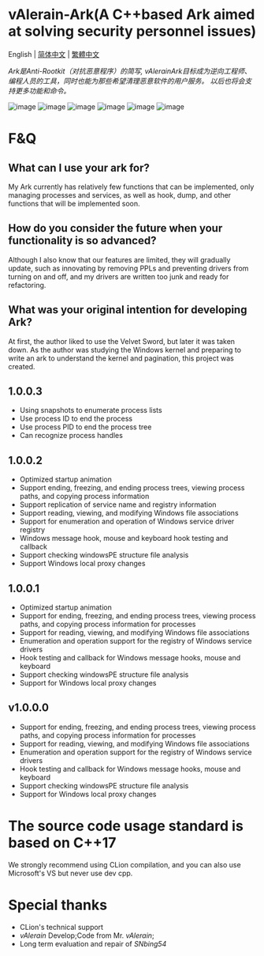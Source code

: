 # vAlerain-Ark(A C++based Ark aimed at solving security personnel issues)


English | [简体中文](https://github.com/WhiteFoxLinux/vAlerain-Ark/blob/main/README-zh.MD) | [繁體中文](https://github.com/WhiteFoxLinux/vAlerain-Ark/blob/main/README-tw.MD)

_Ark是Anti-Rootkit（对抗恶意程序）的简写, vAlerainArk目标成为逆向工程师、编程人员的工具，同时也能为那些希望清理恶意软件的用户服务。 以后也将会支持更多功能和命令。_

![image](https://img.shields.io/badge/Windows-tool-blue)
![image](https://img.shields.io/badge/Windows-vAlerian-gree)
![image](https://img.shields.io/badge/Windows-Ark-blue)
![image](https://img.shields.io/badge/Windows-Ring3-gree)
![image](https://img.shields.io/badge/Windows-Ring0-gree)
![image](https://img.shields.io/badge/Windows-API-gree)




# F&Q
## What can I use your ark for?
My Ark currently has relatively few functions that can be implemented, only managing processes and services, as well as hook, dump, and other functions that will be implemented soon.
## How do you consider the future when your functionality is so advanced?
Although I also know that our features are limited, they will gradually update, such as innovating by removing PPLs and preventing drivers from turning on and off, and my drivers are written too junk and ready for refactoring.
## What was your original intention for developing Ark?
At first, the author liked to use the Velvet Sword, but later it was taken down. As the author was studying the Windows kernel and preparing to write an ark to understand the kernel and pagination, this project was created.

## 1.0.0.3
* Using snapshots to enumerate process lists
* Use process ID to end the process
* Use process PID to end the process tree
* Can recognize process handles

## 1.0.0.2
* Optimized startup animation
* Support ending, freezing, and ending process trees, viewing process paths, and copying process information
* Support replication of service name and registry information
* Support reading, viewing, and modifying Windows file associations
* Support for enumeration and operation of Windows service driver registry
* Windows message hook, mouse and keyboard hook testing and callback
* Support checking windowsPE structure file analysis
* Support Windows local proxy changes

## 1.0.0.1
* Optimized startup animation
* Support for ending, freezing, and ending process trees, viewing process paths, and copying process information for processes
* Support for reading, viewing, and modifying Windows file associations
* Enumeration and operation support for the registry of Windows service drivers
* Hook testing and callback for Windows message hooks, mouse and keyboard
* Support checking windowsPE structure file analysis
* Support for Windows local proxy changes

## v1.0.0.0

* Support for ending, freezing, and ending process trees, viewing process paths, and copying process information for processes
* Support for reading, viewing, and modifying Windows file associations
* Enumeration and operation support for the registry of Windows service drivers
* Hook testing and callback for Windows message hooks, mouse and keyboard
* Support checking windowsPE structure file analysis
* Support for Windows local proxy changes

# The source code usage standard is based on C++17
We strongly recommend using CLion compilation, and you can also use Microsoft's VS but never use dev cpp.

# **Special thanks**
* CLion's technical support
* _vAlerain_ Develop;Code from Mr. _vAlerain_;
* Long term evaluation and repair of _SNbing54_
  
